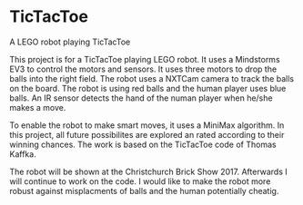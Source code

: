 # TicTacToe
A LEGO robot playing TicTacToe

This project is for a TicTacToe playing LEGO robot. It uses a Mindstorms EV3 to control the motors and sensors. It uses three motors to drop the balls into the right field. The robot uses a NXTCam camera to track the balls on the board. The robot is using red balls and the human player uses blue balls. An IR sensor detects the hand of the numan player when he/she makes a move.

To enable the robot to make smart moves, it uses a MiniMax algorithm. In this project, all future possibilites are explored an rated according to their winning chances. The work is based on the TicTacToe code of Thomas Kaffka.

The robot will be shown at the Christchurch Brick Show 2017. Afterwards I will continue to work on the code. I would like to make the robot more robust against misplacments of balls and the human potentially cheatig.

